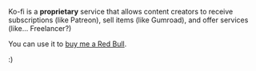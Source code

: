 Ko-fi is a **proprietary** service that allows content creators to receive subscriptions (like Patreon), sell items (like Gumroad), and offer services (like... Freelancer?)

You can use it to [buy me a Red Bull](https://ko-fi.com/eliasjackson).

:)